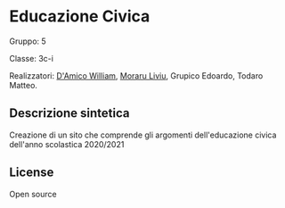 # Educazione Civica 

Gruppo: 5 

Classe: 3c-i

Realizzatori: [D'Amico William](https://github.com/william1908), [Moraru Liviu](https://github.com/TheBaldFrog), Grupico Edoardo, Todaro Matteo.

## Descrizione sintetica

Creazione di un sito che comprende gli argomenti dell'educazione civica
dell'anno scolastica 2020/2021

## License
Open source
